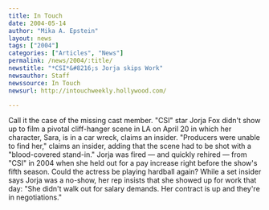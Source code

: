 ```yaml
---
title: In Touch
date: 2004-05-14
author: "Mika A. Epstein"
layout: news
tags: ["2004"]
categories: ["Articles", "News"]
permalink: /news/2004/:title/
newstitle: "*CSI*&#8216;s Jorja skips Work"
newsauthor: Staff
newssource: In Touch
newsurl: http://intouchweekly.hollywood.com/

---
```


Call it the case of the missing cast member. "CSI" star Jorja Fox didn't show up to film a pivotal cliff-hanger scene in LA on April 20 in which her character, Sara, is in a car wreck, claims an insider. "Producers were unable to find her," claims an insider, adding that the scene had to be shot with a "blood-covered stand-in." Jorja was fired &#8212; and quickly rehired &#8212; from "CSI" in 2004 when she held out for a pay increase right before the show's fifth season. Could the actress be playing hardball again? While a set insider says Jorja was a no-show, her rep insists that she showed up for work that day: "She didn't walk out for salary demands. Her contract is up and they're in negotiations."
